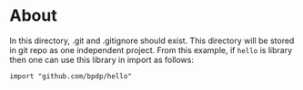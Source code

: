 # About

In this directory, .git and .gitignore should exist. This directory will be stored in git repo as one independent project. From this example, if `hello` is library then one can use this library in import as follows:

```
import "github.com/bpdp/hello"
```


